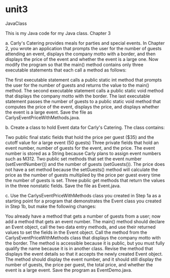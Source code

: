 # unit3
JavaClass

This is my Java code for my Java class.
Chapter 3 



a. Carly's Catering provides meals for parties and special events. In Chapter 2, you wrote an application that prompts the user for the number of guests attending an event, displays the company motto with a border, and then displays the price of the event and whether the event is a large one. Now modify the program so that the main() method contains only three executable statements that each call a method as follows:

The first executable statement calls a public static int method that prompts the user for the number of guests and returns the value to the main() method.
The second executable statement calls a public static void method that displays the company motto with the border.
The last executable statement passes the number of guests to a public static void method that computes the price of the event, displays the price, and displays whether the event is a large event.
Save the file as CarlysEventPriceWithMethods.java.

b. Create a class to hold Event data for Carly's Catering. The class contains:

Two public final static fields that hold the price per guest ($35) and the cutoff value for a large event (50 guests)
Three private fields that hold an event number, number of guests for the event, and the price. The event number is stored as a String because Carly plans to assign event numbers such as M312.
Two public set methods that set the event number (setEventNumber()) and the number of guests (setGuests()). The price does not have a set method because the setGuests() method will calculate the price as the number of guests multiplied by the price per guest every time the number of guests is set.
Three public get methods that return the values in the three nonstatic fields.
Save the file as Event.java.

c. Use the CarlysEventPriceWithMethods class you created in Step 1a as a starting point for a program that demonstrates the Event class you created in Step 1b, but make the following changes:

You already have a method that gets a number of guests from a user; now add a method that gets an event number. The main() method should declare an Event object, call the two data entry methods, and use their returned values to set the fields in the Event object.
Call the method from the CarlysEventPriceWithMethods class that displays the company motto with the border. The method is accessible because it is public, but you must fully qualify the name because it is in another class.
Revise the method that displays the event details so that it accepts the newly created Event object. The method should display the event number, and it should still display the number of guests, the price per guest, the total price, and whether the event is a large event.
Save the program as EventDemo.java.
